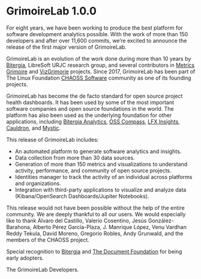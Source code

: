 # GrimoireLab 1.0.0

For eight years, we have been working to produce the best platform for
software development analytics possible. With the work of more than
150 developers and after over 11,600 commits, we’re excited to announce
the release of the first major version of GrimoireLab.

GrimoireLab is an evolution of the work done during more than 10 years by
[Bitergia](https://bitergia.com/), LibreSoft URJC research group, and several
contributors in [Metrics Grimoire](http://metricsgrimoire.github.io/)
and [VizGrimorie](http://vizgrimoire.bitergia.org/) projects.
Since 2017, GrimoireLab has been part of The Linux Foundation
[CHAOSS Software](http://chaoss.community) community as one of its founding
projects.

GrimoireLab has become the de facto standard for open source project
health dashboards. It has been used by some of the most important
software companies and open source foundations in the world.
The platform has also been used as the underlying foundation for
other applications, including
[Bitergia Analytics](https://github.com/bitergia-analytics),
[OSS Compass](https://compass.gitee.com/),
[LFX Insights](https://lfx.linuxfoundation.org/tools/insights/),
[Cauldron](https://gitlab.com/cauldronio/), and
[Mystic](https://opensource.ieee.org/rit/mystic-group).

This release of GrimoireLab includes:

- An automated platform to generate software analytics and insights.
- Data collection from more than 30 data sources.
- Generation of more than 150 metrics and visualizations to understand activity,
  performance, and community of open source projects.
- Identities manager to track the activity of an individual across platforms
  and organizations.
- Integration with third-party applications to visualize and analyze data
  (Kibana/OpenSearch Dashboards/Jupiter Notebooks).

This release would not have been possible without the help of the entire
community. We are deeply thankful to all our users. We would especially
like to thank Álvaro del Castillo, Valerio Cosentino, Jesús González-Barahona,
Alberto Pérez García-Plaza, J. Manrique López, Venu Vardhan Reddy Tekula,
David Moreno, Gregorio Robles, Andy Grunwald, and the members of the
CHAOSS project.

Special recognition to [Bitergia](https://bitergia.com/) and
[The Document Foundation](https://www.documentfoundation.org/)
for being early adopters.

The GrimoireLab Developers.
